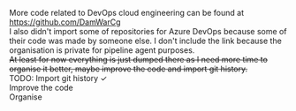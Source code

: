 More code related to DevOps cloud engineering can be found at https://github.com/DamWarCg <br/>
I also didn't import some of repositories for Azure DevOps because some of their code was made by someone else. I don't include the link because the organisation is private for pipeline agent purposes.<br/>
~~At least for now everything is just dumped there as I need more time to organise it better, maybe improve the code and import git history.<br/>~~
TODO:
Import git history	✓</br>
Improve the code	</br>
Organise		</br>

